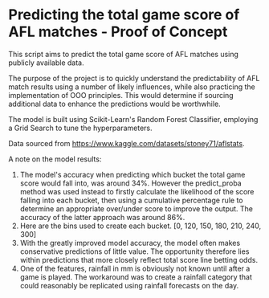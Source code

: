 # Predicting the total game score of AFL matches - Proof of Concept

This script aims to predict the total game score of AFL matches using publicly available data.

The purpose of the project is to quickly understand the predictability of AFL match results using a number of likely influences, while also practicing the implementation of OOO principles. This would determine if sourcing additional data to enhance the predictions would be worthwhile.

The model is built using Scikit-Learn's Random Forest Classifier, employing a Grid Search to tune the hyperparameters.

Data sourced from https://www.kaggle.com/datasets/stoney71/aflstats.

A note on the model results:
1. The model's accuracy when predicting which bucket the total game score would fall into, was around 34%. However the predict_proba method was used instead to firstly calculate the likelihood of the score falling into each bucket, then using a cumulative percentage rule to determine an appropriate over/under score to improve the output. The accuracy of the latter approach was around 86%.
2. Here are the bins used to create each bucket. [0, 120, 150, 180, 210, 240, 300]
3. With the greatly improved model accuracy, the model often makes conservative predictions of little value. The opportunity therefore lies within predictions that more closely reflect total score line betting odds.
4. One of the features, rainfall in mm is obviously not known until after a game is played. The workaround was to create a rainfall category that could reasonably be replicated using rainfall forecasts on the day.
